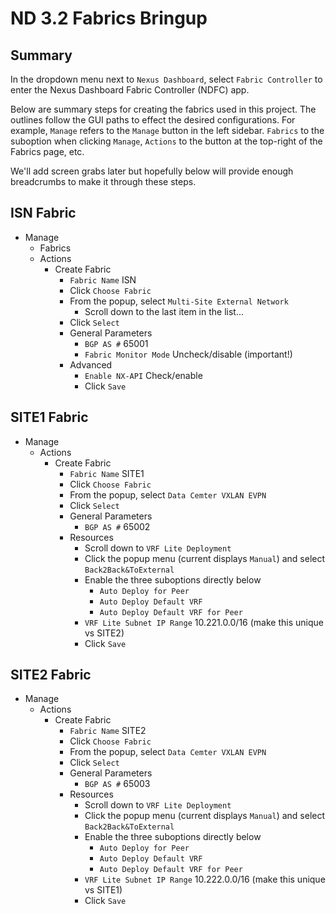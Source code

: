 # ND 3.2 Fabrics Bringup

## Summary

In the dropdown menu next to `Nexus Dashboard`, select `Fabric Controller`
to enter the Nexus Dashboard Fabric Controller (NDFC) app.

Below are summary steps for creating the fabrics used in this project.
The outlines follow the GUI paths to effect the desired configurations.
For example, `Manage` refers to the `Manage` button in the left sidebar.
`Fabrics` to the suboption when clicking `Manage`, `Actions` to the
button at the top-right of the Fabrics page, etc.

We'll add screen grabs later but hopefully below will provide enough
breadcrumbs to make it through these steps.

## ISN Fabric

- Manage
  - Fabrics
  - Actions
    - Create Fabric
      - `Fabric Name` ISN
      - Click `Choose Fabric`
      - From the popup, select `Multi-Site External Network`
        - Scroll down to the last item in the list...
      - Click `Select`
      - General Parameters
        - `BGP AS #` 65001
        - `Fabric Monitor Mode` Uncheck/disable (important!)
      - Advanced
        - `Enable NX-API` Check/enable
        - Click `Save`

## SITE1 Fabric

- Manage
  - Actions
    - Create Fabric
      - `Fabric Name` SITE1
      - Click `Choose Fabric`
      - From the popup, select `Data Cemter VXLAN EVPN`
      - Click `Select`
      - General Parameters
        - `BGP AS #` 65002
      - Resources
        - Scroll down to `VRF Lite Deployment`
        - Click the popup menu (current displays `Manual`) and select `Back2Back&ToExternal`
        - Enable the three suboptions directly below
          - `Auto Deploy for Peer`
          - `Auto Deploy Default VRF`
          - `Auto Deploy Default VRF for Peer`
        - `VRF Lite Subnet IP Range` 10.221.0.0/16 (make this unique vs SITE2)
        - Click `Save`

## SITE2 Fabric

- Manage
  - Actions
    - Create Fabric
      - `Fabric Name` SITE2
      - Click `Choose Fabric`
      - From the popup, select `Data Cemter VXLAN EVPN`
      - Click `Select`
      - General Parameters
        - `BGP AS #` 65003
      - Resources
        - Scroll down to `VRF Lite Deployment`
        - Click the popup menu (current displays `Manual`) and select `Back2Back&ToExternal`
        - Enable the three suboptions directly below
          - `Auto Deploy for Peer`
          - `Auto Deploy Default VRF`
          - `Auto Deploy Default VRF for Peer`
        - `VRF Lite Subnet IP Range` 10.222.0.0/16 (make this unique vs SITE1)
        - Click `Save`
